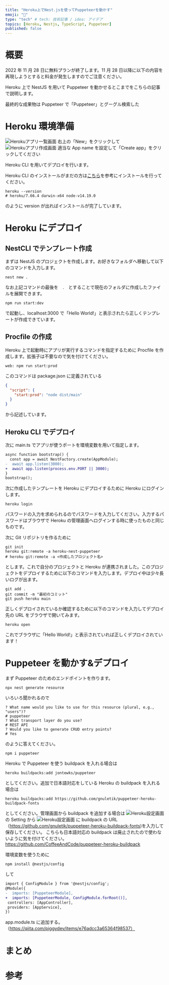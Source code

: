 ```yaml
---
title: "Heroku上でNest.jsを使ってPuppeteerを動かす"
emoji: "📌"
type: "tech" # tech: 技術記事 / idea: アイデア
topics: [Heroku, Nestjs, TypeScript, Puppeteer]
published: false
---
```


# 概要

2022 年 11 月 28 日に無料プランが終了します。11 月 28 日以降に以下の内容を再現しようとすると料金が発生しますのでご注意ください。

Heroku 上で NestJS を用いて Puppeteer を動かせるとこまでをこちらの記事で説明します。

最終的な成果物は Puppeteer で「Puppeteer」とグーグル検索した

# Heroku 環境準備

![Herokuアプリ一覧画面](/images/heroku-nest-puppeteer/heroku-app-list.png)
右上の「New」をクリックして
![Herokuアプリ作成画面](/images/heroku-nest-puppeteer/heroku-create-app.png)
適当な App name を設定して「Create app」をクリックしてください

Heroku CLI を用いてデプロイを行います。

Heroku CLI のインストールがまだの方は[こちら](https://devcenter.heroku.com/ja/articles/heroku-cli)を参考にインストールを行ってください。

```
heroku --version
# heroku/7.66.4 darwin-x64 node-v14.19.0
```

のように version が出ればインストールが完了しています。

# Heroku にデプロイ

## NestCLI でテンプレート作成

まずは NestJS のプロジェクトを作成します。お好きなフォルダへ移動して以下のコマンドを入力します。

```
nest new .
```

なお上記コマンドの最後を　.　とすることで現在のフォルダに作成したファイルを展開できます。

```
npm run start:dev
```

で起動し、localhost:3000 で「Hello World!」と表示されたら正しくテンプレートが作成できています。

## Procfile の作成

Heroku 上で起動時にアプリが実行するコマンドを指定するために Procfile を作成します。拡張子は不要なので気を付けてください。

```Procfile:Procfile
web: npm run start:prod
```

このコマンドは package.json に定義されている

```json:package.json
{
  "script": {
    "start:prod": "node dist/main"
  }
}
```

から記述しています。

## Heroku CLI でデプロイ

次に main.ts でアプリが使うポートを環境変数を用いて指定します。

```diff ts:main.ts
async function bootstrap() {
  const app = await NestFactory.create(AppModule);
-  await app.listen(3000);
+  await app.listen(process.env.PORT || 3000);
}
bootstrap();
```

次に作成したテンプレートを Heroku にデプロイするために Heroku にログインします。

```
heroku login
```

パスワードの入力を求められるのでパスワードを入力してください。入力するパスワードはブラウザで Heroku の管理画面へログインする時に使ったものと同じものです。

次に Git リポジトリを作るために

```
git init
heroku git:remote -a heroku-nest-puppeteer
# heroku git:remote -a <作成したプロジェクト名>
```

とします。これで自分のプロジェクトと Heroku が連携されました。このプロジェクトをデプロイするために以下のコマンドを入力します。デプロイ中は少々長いログが出ます。

```
git add .
git commit -m "最初のコミット"
git push heroku main
```

正しくデプロイされているか確認するために以下のコマンドを入力してデプロイ先の URL をブラウザで開いてみます。

```
heroku open
```

これでブラウザに「Hello World!」と表示されていれば正しくデプロイされています！

# Puppeteer を動かす&デプロイ

まず Puppeteer のためのエンドポイントを作ります。

```
npx nest generate resource
```

いろいろ聞かれるので

```
? What name would you like to use for this resource (plural, e.g., "users")?
# puppeteer
? What transport layer do you use?
# REST API
? Would you like to generate CRUD entry points?
# Yes
```

のように答えてください。

```
npm i puppeteer
```

Heroku で Puppeteer を使う buildpack を入れる場合は

```
heroku buildpacks:add jontewks/puppeteer
```

としてください。追加で日本語対応をしている Heroku の buildpack を入れる場合は

```
heroku buildpacks:add https://github.com/gnuletik/puppeteer-heroku-buildpack-fonts
```

としてください。管理画面から buildpack を追加する場合は
![Heroku設定画面](/images/heroku-nest-puppeteer/heroku-settings-1.png)
の Setting から
![Heroku設定画面](/images/heroku-nest-puppeteer/heroku-add-buildpack.png)
に buildpack の URL（https://github.com/gnuletik/puppeteer-heroku-buildpack-fonts)を入力して保存してください。
こちらも日本語対応の buildpack は廃止されたので使わないように気を付けてください。
https://github.com/CoffeeAndCode/puppeteer-heroku-buildpack

環境変数を使うために

```
npm install @nestjs/config
```

して

```diff ts:app.module.ts
import { ConfigModule } from '@nestjs/config';
@Module({
-  imports: [PuppeteerModule],
+  imports: [PuppeteerModule, ConfigModule.forRoot()],
 controllers: [AppController],
 providers: [AppService],
})
```

app.module.ts に追加する。（https://qiita.com/piggydev/items/e76adcc3a65364f98537）

#

# まとめ

# 参考

